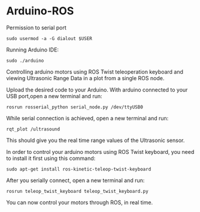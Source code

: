 # Arduino-ROS

Permission to serial port
    
    sudo usermod -a -G dialout $USER
   
Running Arduino IDE: 

    sudo ./arduino
    
Controlling arduino motors using ROS Twist teleoperation keyboard and viewing Ultrasonic Range Data in a plot from a single ROS node.

Upload the desired code to your Arduino.
With arduino connected to your USB port,open a new terminal and run:

    rosrun rosserial_python serial_node.py /dev/ttyUSB0

While serial connection is achieved, open a new terminal and run:

    rqt_plot /ultrasound

This should give you the real time range values of the Ultrasonic sensor.

In order to control your arduino motors using ROS Twist keyboard, you need to install it first using this command:

    sudo apt-get install ros-kinetic-teleop-twist-keyboard

After you serially connect, open a new terminal and run:

    rosrun teleop_twist_keyboard teleop_twist_keyboard.py

You can now control your motors through ROS, in real time.


